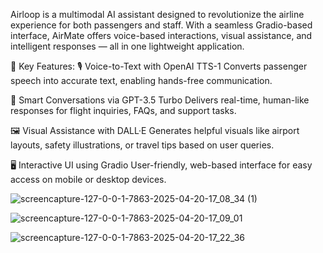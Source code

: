 Airloop is a multimodal AI assistant designed to revolutionize the airline experience for both passengers and staff. With a seamless Gradio-based interface, AirMate offers voice-based interactions, visual assistance, and intelligent responses — all in one lightweight application.

🔧 Key Features:
🎙️ Voice-to-Text with OpenAI TTS-1
Converts passenger speech into accurate text, enabling hands-free communication.

💬 Smart Conversations via GPT-3.5 Turbo
Delivers real-time, human-like responses for flight inquiries, FAQs, and support tasks.

🖼️ Visual Assistance with DALL·E
Generates helpful visuals like airport layouts, safety illustrations, or travel tips based on user queries.

🖥️ Interactive UI using Gradio
User-friendly, web-based interface for easy access on mobile or desktop devices.

![screencapture-127-0-0-1-7863-2025-04-20-17_08_34 (1)](https://github.com/user-attachments/assets/dda1d043-468d-41a9-ab1f-1054273f1ff1)


![screencapture-127-0-0-1-7863-2025-04-20-17_09_01](https://github.com/user-attachments/assets/d906ad9b-b5ff-455c-9e74-f1d380ec2e1f)


![screencapture-127-0-0-1-7863-2025-04-20-17_22_36](https://github.com/user-attachments/assets/c75a6c77-e6be-408e-af6f-82ebae4b8b7d)
